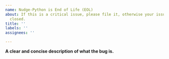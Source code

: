 ```yaml
---
name: Nudge-Python is End of Life (EOL)
about: If this is a critical issue, please file it, otherwise your issue will be immediately
  closed.
title: ''
labels: ''
assignees: ''

---
```


**A clear and concise description of what the bug is.**
